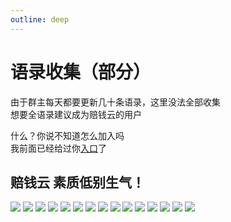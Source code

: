 ```yaml
---
outline: deep
---
```


# 语录收集（部分）

由于群主每天都要更新几十条语录，这里没法全部收集  
想要全语录建议成为赔钱云的用户  
  
什么？你说不知道怎么加入吗  
我前面已经给过你[入口](/)了

## 赔钱云 素质低别生气！

![](https://img.j8.wiki/1.png)
![](https://img.j8.wiki/2.png)
![](https://img.j8.wiki/3.png)
![](https://img.j8.wiki/4.png)
![](https://img.j8.wiki/5.png)
![](https://img.j8.wiki/6.png)
![](https://img.j8.wiki/7.png)
![](https://img.j8.wiki/8.png)
![](https://img.j8.wiki/9.png)
![](https://img.j8.wiki/10.png)
![](https://img.j8.wiki/11.png)
![](https://img.j8.wiki/12.png)
![](https://img.j8.wiki/13.png)
![](https://img.j8.wiki/14.png)
![](https://img.j8.wiki/15.png)

